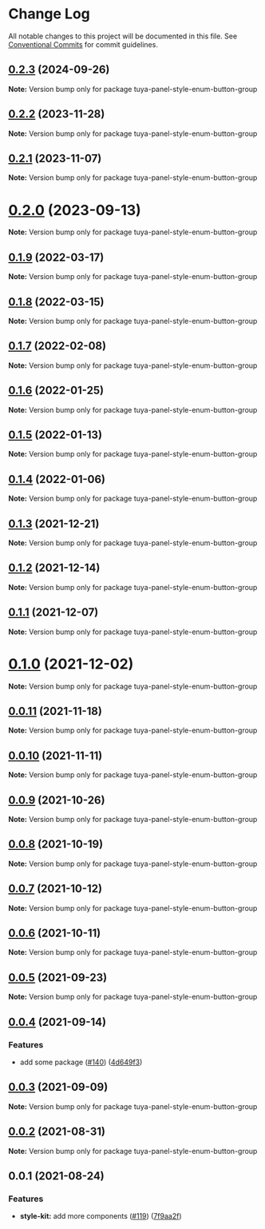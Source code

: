 # Change Log

All notable changes to this project will be documented in this file.
See [Conventional Commits](https://conventionalcommits.org) for commit guidelines.

## [0.2.3](https://github.com/tuya/tuya-panel-kit/compare/tuya-panel-style-enum-button-group@0.2.2...tuya-panel-style-enum-button-group@0.2.3) (2024-09-26)

**Note:** Version bump only for package tuya-panel-style-enum-button-group





## [0.2.2](https://github.com/tuya/tuya-panel-kit/compare/tuya-panel-style-enum-button-group@0.2.1...tuya-panel-style-enum-button-group@0.2.2) (2023-11-28)

**Note:** Version bump only for package tuya-panel-style-enum-button-group





## [0.2.1](https://github.com/tuya/tuya-panel-kit/compare/tuya-panel-style-enum-button-group@0.2.0...tuya-panel-style-enum-button-group@0.2.1) (2023-11-07)

**Note:** Version bump only for package tuya-panel-style-enum-button-group





# [0.2.0](https://github.com/tuya/tuya-panel-kit/compare/tuya-panel-style-enum-button-group@0.1.9...tuya-panel-style-enum-button-group@0.2.0) (2023-09-13)

**Note:** Version bump only for package tuya-panel-style-enum-button-group





## [0.1.9](https://github.com/tuya/tuya-panel-kit/compare/tuya-panel-style-enum-button-group@0.1.8...tuya-panel-style-enum-button-group@0.1.9) (2022-03-17)

**Note:** Version bump only for package tuya-panel-style-enum-button-group





## [0.1.8](https://github.com/tuya/tuya-panel-kit/compare/tuya-panel-style-enum-button-group@0.1.7...tuya-panel-style-enum-button-group@0.1.8) (2022-03-15)

**Note:** Version bump only for package tuya-panel-style-enum-button-group





## [0.1.7](https://github.com/tuya/tuya-panel-kit/compare/tuya-panel-style-enum-button-group@0.1.6...tuya-panel-style-enum-button-group@0.1.7) (2022-02-08)

**Note:** Version bump only for package tuya-panel-style-enum-button-group





## [0.1.6](https://github.com/tuya/tuya-panel-kit/compare/tuya-panel-style-enum-button-group@0.1.5...tuya-panel-style-enum-button-group@0.1.6) (2022-01-25)

**Note:** Version bump only for package tuya-panel-style-enum-button-group





## [0.1.5](https://github.com/tuya/tuya-panel-kit/compare/tuya-panel-style-enum-button-group@0.1.4...tuya-panel-style-enum-button-group@0.1.5) (2022-01-13)

**Note:** Version bump only for package tuya-panel-style-enum-button-group





## [0.1.4](https://github.com/tuya/tuya-panel-kit/compare/tuya-panel-style-enum-button-group@0.1.3...tuya-panel-style-enum-button-group@0.1.4) (2022-01-06)

**Note:** Version bump only for package tuya-panel-style-enum-button-group





## [0.1.3](https://github.com/tuya/tuya-panel-kit/compare/tuya-panel-style-enum-button-group@0.1.2...tuya-panel-style-enum-button-group@0.1.3) (2021-12-21)

**Note:** Version bump only for package tuya-panel-style-enum-button-group





## [0.1.2](https://github.com/tuya/tuya-panel-kit/compare/tuya-panel-style-enum-button-group@0.1.1...tuya-panel-style-enum-button-group@0.1.2) (2021-12-14)

**Note:** Version bump only for package tuya-panel-style-enum-button-group





## [0.1.1](https://github.com/tuya/tuya-panel-kit/compare/tuya-panel-style-enum-button-group@0.0.11...tuya-panel-style-enum-button-group@0.1.1) (2021-12-07)

**Note:** Version bump only for package tuya-panel-style-enum-button-group





# [0.1.0](https://github.com/tuya/tuya-panel-kit/compare/tuya-panel-style-enum-button-group@0.0.11...tuya-panel-style-enum-button-group@0.1.0) (2021-12-02)

**Note:** Version bump only for package tuya-panel-style-enum-button-group





## [0.0.11](https://github.com/tuya/tuya-panel-kit/compare/tuya-panel-style-enum-button-group@0.0.10...tuya-panel-style-enum-button-group@0.0.11) (2021-11-18)

**Note:** Version bump only for package tuya-panel-style-enum-button-group





## [0.0.10](https://github.com/tuya/tuya-panel-kit/compare/tuya-panel-style-enum-button-group@0.0.9...tuya-panel-style-enum-button-group@0.0.10) (2021-11-11)

**Note:** Version bump only for package tuya-panel-style-enum-button-group





## [0.0.9](https://github.com/tuya/tuya-panel-kit/compare/tuya-panel-style-enum-button-group@0.0.8...tuya-panel-style-enum-button-group@0.0.9) (2021-10-26)

**Note:** Version bump only for package tuya-panel-style-enum-button-group





## [0.0.8](https://github.com/tuya/tuya-panel-kit/compare/tuya-panel-style-enum-button-group@0.0.6...tuya-panel-style-enum-button-group@0.0.8) (2021-10-19)

**Note:** Version bump only for package tuya-panel-style-enum-button-group





## [0.0.7](https://github.com/tuya/tuya-panel-kit/compare/tuya-panel-style-enum-button-group@0.0.6...tuya-panel-style-enum-button-group@0.0.7) (2021-10-12)

**Note:** Version bump only for package tuya-panel-style-enum-button-group





## [0.0.6](https://github.com/tuya/tuya-panel-kit/compare/tuya-panel-style-enum-button-group@0.0.5...tuya-panel-style-enum-button-group@0.0.6) (2021-10-11)

**Note:** Version bump only for package tuya-panel-style-enum-button-group





## [0.0.5](https://github.com/tuya/tuya-panel-kit/compare/tuya-panel-style-enum-button-group@0.0.4...tuya-panel-style-enum-button-group@0.0.5) (2021-09-23)

**Note:** Version bump only for package tuya-panel-style-enum-button-group





## [0.0.4](https://github.com/tuya/tuya-panel-kit/compare/tuya-panel-style-enum-button-group@0.0.3...tuya-panel-style-enum-button-group@0.0.4) (2021-09-14)


### Features

* add some package ([#140](https://github.com/tuya/tuya-panel-kit/issues/140)) ([4d649f3](https://github.com/tuya/tuya-panel-kit/commit/4d649f3020ac96bc9aa16c0d27f925b13244317c))





## [0.0.3](https://github.com/tuya/tuya-panel-kit/compare/tuya-panel-style-enum-button-group@0.0.2...tuya-panel-style-enum-button-group@0.0.3) (2021-09-09)

**Note:** Version bump only for package tuya-panel-style-enum-button-group





## [0.0.2](https://github.com/tuya/tuya-panel-kit/compare/tuya-panel-style-enum-button-group@0.0.1...tuya-panel-style-enum-button-group@0.0.2) (2021-08-31)

**Note:** Version bump only for package tuya-panel-style-enum-button-group





## 0.0.1 (2021-08-24)


### Features

* **style-kit:** add more components ([#119](https://github.com/tuya/tuya-panel-kit/issues/119)) ([7f9aa2f](https://github.com/tuya/tuya-panel-kit/commit/7f9aa2fecf01c73760eeb88fcc09703ccef3afca))

